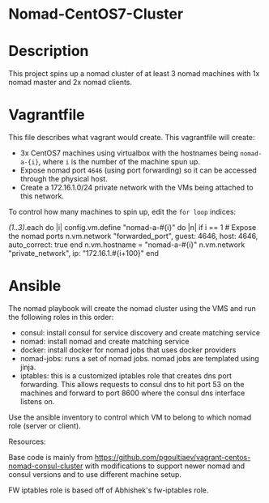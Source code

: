 # Nomad-CentOS7-Cluster

# Description

This project spins up a nomad cluster of at least 3 nomad machines with 1x nomad
master and 2x nomad clients.

# Vagrantfile

This file describes what vagrant would create. This vagrantfile will create:

- 3x CentOS7 machines using virtualbox with the hostnames being `nomad-a-{i}`, where
  `i` is the number of the machine spun up.
- Expose nomad port `4646` (using port forwarding) so it can be accessed through
  the physical host.
- Create a 172.16.1.0/24 private network with the VMs being attached
  to this network.

To control how many machines to spin up, edit the `for loop` indices:

*(1..3)*.each do |i|
  config.vm.define "nomad-a-#{i}" do |n|
    if i == 1
      # Expose the nomad ports
      n.vm.network "forwarded_port", guest: 4646, host: 4646, auto_correct: true
    end
    n.vm.hostname = "nomad-a-#{i}"
    n.vm.network "private_network", ip: "172.16.1.#{i+100}"
  end

# Ansible

The nomad playbook will create the nomad cluster using the VMS and run the
following roles in this order:

- consul: install consul for service discovery and create matching service
- nomad: install nomad and create matching service
- docker: install docker for nomad jobs that uses docker providers
- nomad-jobs: runs a set of nomad jobs. nomad jobs are templated using jinja.
- iptables: this is a customized iptables role that creates dns port forwarding.
  This allows requests to consul dns to hit port 53 on the machines and forward
  to port 8600 where the consul dns interface listens on.

Use the ansible inventory to control which VM to belong to which nomad role (server
or client).

Resources:

Base code is mainly from https://github.com/pgoultiaev/vagrant-centos-nomad-consul-cluster
with modifications to support newer nomad and consul versions and to use different
machine setup.

FW iptables role is based off of Abhishek's fw-iptables role.
